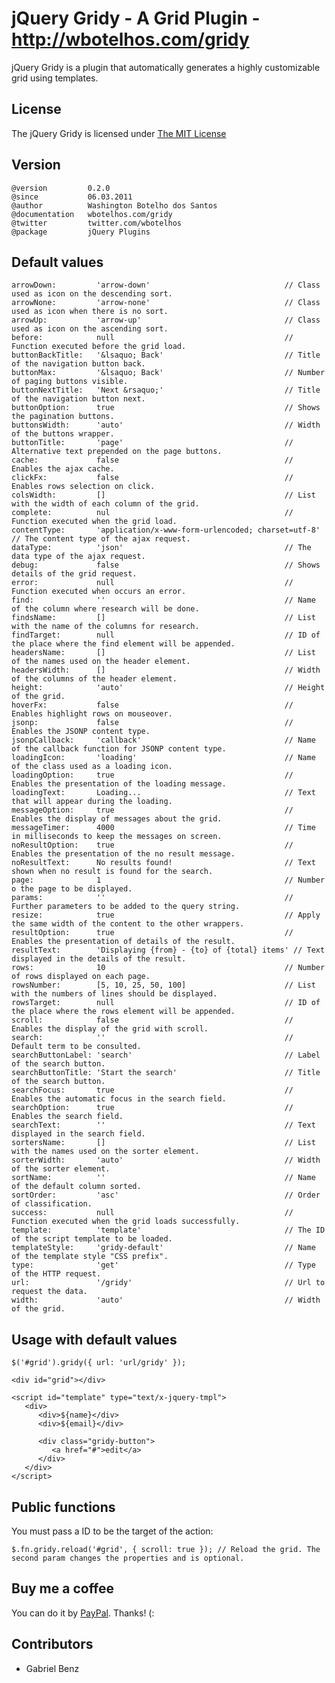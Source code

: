 # jQuery Gridy - A Grid Plugin - http://wbotelhos.com/gridy

jQuery Gridy is a plugin that automatically generates a highly customizable grid using templates.

## License

The jQuery Gridy is licensed under [The MIT License](http://www.opensource.org/licenses/mit-license.php)

## Version

	@version         0.2.0
	@since           06.03.2011
	@author          Washington Botelho dos Santos
	@documentation   wbotelhos.com/gridy
	@twitter         twitter.com/wbotelhos
	@package         jQuery Plugins

## Default values

	arrowDown:         'arrow-down'                              // Class used as icon on the descending sort.
	arrowNone:         'arrow-none'                              // Class used as icon when there is no sort.
	arrowUp:           'arrow-up'                                // Class used as icon on the ascending sort.
	before:            null                                      // Function executed before the grid load.
	buttonBackTitle:   '&lsaquo; Back'                           // Title of the navigation button back.
	buttonMax:         '&lsaquo; Back'                           // Number of paging buttons visible.
	buttonNextTitle:   'Next &rsaquo;'                           // Title of the navigation button next.
	buttonOption:      true                                      // Shows the pagination buttons.
	buttonsWidth:      'auto'                                    // Width of the buttons wrapper.
	buttonTitle:       'page'                                    // Alternative text prepended on the page buttons.
	cache:             false                                     // Enables the ajax cache.
	clickFx:           false                                     // Enables rows selection on click.
	colsWidth:         []                                        // List with the width of each column of the grid.
	complete:          nul                                       // Function executed when the grid load.
	contentType:       'application/x-www-form-urlencoded; charset=utf-8' // The content type of the ajax request.
	dataType:          'json'                                    // The data type of the ajax request.
	debug:             false                                     // Shows details of the grid request.
	error:             null                                      // Function executed when occurs an error.
	find:              ''                                        // Name of the column where research will be done.
	findsName:         []                                        // List with the name of the columns for research.
	findTarget:        null                                      // ID of the place where the find element will be appended.
	headersName:       []                                        // List of the names used on the header element.
	headersWidth:      []                                        // Width of the columns of the header element.
	height:            'auto'                                    // Height of the grid.
	hoverFx:           false                                     // Enables highlight rows on mouseover.
	jsonp:             false                                     // Enables the JSONP content type.
	jsonpCallback:     'callback'                                // Name of the callback function for JSONP content type.
	loadingIcon:       'loading'                                 // Name of the class used as a loading icon.
	loadingOption:     true                                      // Enables the presentation of the loading message.
	loadingText:       Loading...                                // Text that will appear during the loading.
	messageOption:     true                                      // Enables the display of messages about the grid.
	messageTimer:      4000                                      // Time in milliseconds to keep the messages on screen.
	noResultOption:    true                                      // Enables the presentation of the no result message.
	noResultText:      No results found!                         // Text shown when no result is found for the search.
	page:              1                                         // Number o the page to be displayed.
	params:            ''                                        // Further parameters to be added to the query string.
	resize:            true                                      // Apply the same width of the content to the other wrappers.
	resultOption:      true                                      // Enables the presentation of details of the result.
	resultText:        'Displaying {from} - {to} of {total} items' // Text displayed in the details of the result.
	rows:              10                                        // Number of rows displayed on each page.
	rowsNumber:        [5, 10, 25, 50, 100] 	                 // List with the numbers of lines should be displayed.
	rowsTarget:        null                                      // ID of the place where the rows element will be appended.
	scroll:            false                                     // Enables the display of the grid with scroll.
	search:            ''                                        // Default term to be consulted.
	searchButtonLabel: 'search'                                  // Label of the search button.
	searchButtonTitle: 'Start the search'                        // Title of the search button.
	searchFocus:       true                                      // Enables the automatic focus in the search field.
	searchOption:      true                                      // Enables the search field. 
	searchText:        ''                                        // Text displayed in the search field.
	sortersName:       []                                        // List with the names used on the sorter element.
	sorterWidth:       'auto'                                    // Width of the sorter element.
	sortName:          ''                                        // Name of the default column sorted.
	sortOrder:         'asc'                                     // Order of classification.
	success:           null                                      // Function executed when the grid loads successfully.
	template:          'template'                                // The ID of the script template to be loaded.
	templateStyle:     'gridy-default'                           // Name of the template style "CSS prefix".
	type:              'get'                                     // Type of the HTTP request.
	url:               '/gridy'                                  // Url to request the data.
	width:             'auto'                                    // Width of the grid.


## Usage with default values

	$('#grid').gridy({ url: 'url/gridy' });
	
	<div id="grid"></div>
	
	<script id="template" type="text/x-jquery-tmpl">
	   <div>
	      <div>${name}</div>
	      <div>${email}</div>
	
	      <div class="gridy-button">
	         <a href="#">edit</a>
	      </div>
	   </div>
	</script>

## Public functions

You must pass a ID to be the target of the action:
	
	$.fn.gridy.reload('#grid', { scroll: true }); // Reload the grid. The second param changes the properties and is optional.

## Buy me a coffee

You can do it by [PayPal](https://www.paypal.com/cgi-bin/webscr?cmd=_donations&business=X8HEP2878NDEG&item_name=jQuery%20Gridy). Thanks! (:

## Contributors

+ Gabriel Benz